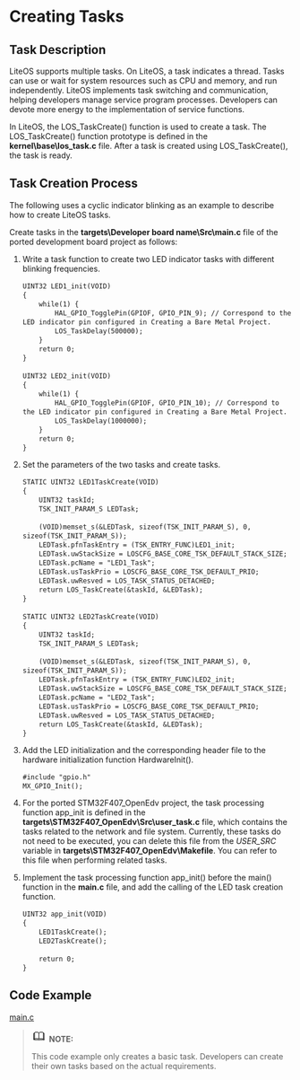 # Creating Tasks<a name="EN-US_TOPIC_0314628536"></a>

## Task Description<a name="section4752185813211"></a>

LiteOS supports multiple tasks. On LiteOS, a task indicates a thread. Tasks can use or wait for system resources such as CPU and memory, and run independently. LiteOS implements task switching and communication, helping developers manage service program processes. Developers can devote more energy to the implementation of service functions.

In LiteOS, the LOS\_TaskCreate\(\) function is used to create a task. The LOS\_TaskCreate\(\) function prototype is defined in the  **kernel\\base\\los\_task.c**  file. After a task is created using LOS\_TaskCreate\(\), the task is ready.

## Task Creation Process<a name="section844516171537"></a>

The following uses a cyclic indicator blinking as an example to describe how to create LiteOS tasks.

Create tasks in the  **targets\\Developer board name\\Src\\main.c**  file of the ported development board project as follows:

1.  Write a task function to create two LED indicator tasks with different blinking frequencies.

    ```
    UINT32 LED1_init(VOID)
    {
        while(1) {
            HAL_GPIO_TogglePin(GPIOF, GPIO_PIN_9); // Correspond to the LED indicator pin configured in Creating a Bare Metal Project.
            LOS_TaskDelay(500000);
        }
        return 0;
    }
    
    UINT32 LED2_init(VOID)
    {
        while(1) {
            HAL_GPIO_TogglePin(GPIOF, GPIO_PIN_10); // Correspond to the LED indicator pin configured in Creating a Bare Metal Project.
            LOS_TaskDelay(1000000);
        }
        return 0;
    }
    ```

2.  Set the parameters of the two tasks and create tasks.

    ```
    STATIC UINT32 LED1TaskCreate(VOID)
    {
        UINT32 taskId;
        TSK_INIT_PARAM_S LEDTask;
    
        (VOID)memset_s(&LEDTask, sizeof(TSK_INIT_PARAM_S), 0, sizeof(TSK_INIT_PARAM_S));
        LEDTask.pfnTaskEntry = (TSK_ENTRY_FUNC)LED1_init;
        LEDTask.uwStackSize = LOSCFG_BASE_CORE_TSK_DEFAULT_STACK_SIZE;
        LEDTask.pcName = "LED1_Task";
        LEDTask.usTaskPrio = LOSCFG_BASE_CORE_TSK_DEFAULT_PRIO;
        LEDTask.uwResved = LOS_TASK_STATUS_DETACHED;
        return LOS_TaskCreate(&taskId, &LEDTask);
    }
    
    STATIC UINT32 LED2TaskCreate(VOID)
    {
        UINT32 taskId;
        TSK_INIT_PARAM_S LEDTask;
    
        (VOID)memset_s(&LEDTask, sizeof(TSK_INIT_PARAM_S), 0, sizeof(TSK_INIT_PARAM_S));
        LEDTask.pfnTaskEntry = (TSK_ENTRY_FUNC)LED2_init;
        LEDTask.uwStackSize = LOSCFG_BASE_CORE_TSK_DEFAULT_STACK_SIZE;
        LEDTask.pcName = "LED2_Task";
        LEDTask.usTaskPrio = LOSCFG_BASE_CORE_TSK_DEFAULT_PRIO;
        LEDTask.uwResved = LOS_TASK_STATUS_DETACHED;
        return LOS_TaskCreate(&taskId, &LEDTask);
    }
    ```

3.  Add the LED initialization and the corresponding header file to the hardware initialization function HardwareInit\(\).

    ```
    #include "gpio.h"
    MX_GPIO_Init();
    ```

4.  For the ported STM32F407\_OpenEdv project, the task processing function app\_init is defined in the  **targets\\STM32F407\_OpenEdv\\Src\\user\_task.c**  file, which contains the tasks related to the network and file system. Currently, these tasks do not need to be executed, you can delete this file from the  _USER\_SRC_  variable in  **targets\\STM32F407\_OpenEdv\\Makefile**. You can refer to this file when performing related tasks.
5.  Implement the task processing function app\_init\(\) before the main\(\) function in the  **main.c**  file, and add the calling of the LED task creation function.

    ```
    UINT32 app_init(VOID)
    {
        LED1TaskCreate();
        LED2TaskCreate();
    
        return 0;
    }
    ```


## Code Example<a name="section1095419341137"></a>

[main.c](resource/main.c)

>![](public_sys-resources/icon-note.gif) **NOTE:** 
>
>This code example only creates a basic task. Developers can create their own tasks based on the actual requirements.

